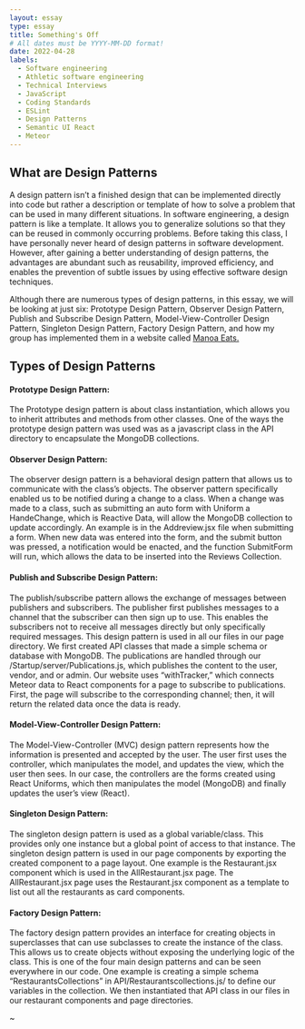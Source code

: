 ```yaml
---
layout: essay
type: essay
title: Something's Off
# All dates must be YYYY-MM-DD format!
date: 2022-04-28
labels:
  - Software engineering
  - Athletic software engineering
  - Technical Interviews
  - JavaScript
  - Coding Standards
  - ESLint
  - Design Patterns
  - Semantic UI React
  - Meteor
---
```


## What are Design Patterns
A design pattern isn’t a finished design that can be implemented directly into code but rather a description or template of how to solve a problem that can be used in many different situations. In software engineering, a design pattern is like a template. It allows you to generalize solutions so that they can be reused in commonly occurring problems. Before taking this class, I have personally never heard of design patterns in software development. However, after gaining a better understanding of design patterns, the advantages are abundant such as reusability, improved efficiency, and enables the prevention of subtle issues by using effective software design techniques. 

Although there are numerous types of design patterns, in this essay, we will be looking at just six: Prototype Design Pattern, Observer Design Pattern, Publish and Subscribe Design Pattern, Model-View-Controller Design Pattern, Singleton Design Pattern, Factory Design Pattern, and how my group has implemented them in a website called [Manoa Eats.](https://manoa-eats.xyz/#/) 

## Types of Design Patterns

#### Prototype Design Pattern:
The Prototype design pattern is about class instantiation, which allows you to inherit attributes and methods from other classes. One of the ways the prototype design pattern was used was as a javascript class in the API directory to encapsulate the MongoDB collections.

#### Observer Design Pattern: 
The observer design pattern is a behavioral design pattern that allows us to communicate with the class’s objects. The observer pattern specifically enabled us to be notified during a change to a class. When a change was made to a class, such as submitting an auto form with Uniform a HandeChange, which is Reactive Data, will allow the MongoDB collection to update accordingly. An example is in the Addreview.jsx file when submitting a form. When new data was entered into the form, and the submit button was pressed, a notification would be enacted, and the function SubmitForm will run, which allows the data to be inserted into the Reviews Collection. 

#### Publish and Subscribe Design Pattern: 
The publish/subscribe pattern allows the exchange of messages between publishers and subscribers. The publisher first publishes messages to a channel that the subscriber can then sign up to use. This enables the subscribers not to receive all messages directly but only specifically required messages. This design pattern is used in all our files in our page directory. We first created API classes that made a simple schema or database with MongoDB. The publications are handled through our /Startup/server/Publications.js, which publishes the content to the user, vendor, and or admin. Our website uses “withTracker,” which connects Meteor data to React components for a page to subscribe to publications. First, the page will subscribe to the corresponding channel; then, it will return the related data once the data is ready. 

#### Model-View-Controller Design Pattern: 
The Model-View-Controller (MVC) design pattern represents how the information is presented and accepted by the user. The user first uses the controller, which manipulates the model, and updates the view, which the user then sees. In our case, the controllers are the forms created using React Uniforms, which then manipulates the model (MongoDB) and finally updates the user’s view (React). 

#### Singleton Design Pattern:
The singleton design pattern is used as a global variable/class. This provides only one instance but a global point of access to that instance. The singleton design pattern is used in our page components by exporting the created component to a page layout. One example is the Restaurant.jsx component which is used in the AllRestaurant.jsx page. The AllRestaurant.jsx page uses the Restaurant.jsx component as a template to list out all the restaurants as card components. 

#### Factory Design Pattern: 

The factory design pattern provides an interface for creating objects in superclasses that can use subclasses to create the instance of the class. This allows us to create objects without exposing the underlying logic of the class. This is one of the four main design patterns and can be seen everywhere in our code. One example is creating a simple schema “RestaurantsCollections” in API/Restaurantscollections.js/ to define our variables in the collection. We then instantiated that API class in our files in our restaurant components and page directories. 


~
